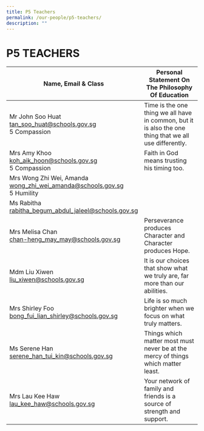 ```yaml
---
title: P5 Teachers
permalink: /our-people/p5-teachers/
description: ""
---
```

# **P5 TEACHERS**

| Name, Email &amp; Class 	| Personal Statement On The Philosophy Of Education 	|
|---	|---	|
| Mr John Soo Huat <br>[tan_soo_huat@schools.gov.sg](mailto:tan_soo_huat@schools.gov.sg) <br> 5 Compassion	| Time is the one thing we all have in common, but it is also the one thing that we all use differently. 	|
| Mrs Amy Khoo<br>[koh_aik_hoon@schools.gov.sg](mailto:koh_aik_hoon@schools.gov.sg) <br> 5 Compassion	| Faith in God means trusting his timing too. 	|
| Mrs Wong Zhi Wei, Amanda<br>[wong_zhi_wei_amanda@schools.gov.sg](mailto:wong_zhi_wei_amanda@schools.gov.sg) <br> 5 Humility	| 	|
| Ms Rabitha<br>[rabitha_begum_abdul_jaleel@schools.gov.sg](mailto:rabitha_begum_abdul_jaleel@schools.gov.sg) 	| 	|
| Mrs Melisa Chan<br>[chan-heng_may_may@schools.gov.sg](mailto:chan-heng_may_may@schools.gov.sg) 	| Perseverance produces Character and Character produces Hope. 	|
| Mdm Liu Xiwen<br>[liu_xiwen@schools.gov.sg](mailto:liu_xiwen@schools.gov.sg) 	| It is our choices that show what we truly are, far more than our abilities.|
| Mrs Shirley Foo<br>[bong_fui_lian_shirley@schools.gov.sg](mailto:bong_fui_lian_shirley@schools.gov.sg) 	| Life is so much brighter when we focus on what truly matters. 	|
| Ms Serene Han<br>[serene_han_tui_kin@schools.gov.sg](mailto:serene_han_tui_kin@schools.gov.sg) 	| Things which matter most must never be at the mercy of things which matter least.	|
| Mrs Lau Kee Haw <br>[lau_kee_haw@schools.gov.sg](mailto:lau_kee_haw@schools.gov.sg) 	| Your network of family and friends is a source of strength and support. 	|